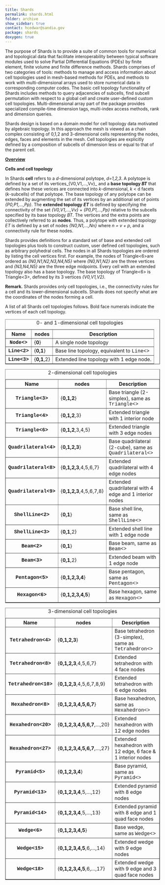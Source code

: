 ```yaml
---
title: Shards
permalink: shards.html
folder: archive
show_sidebar: true
contact: hcedwar@sandia.gov
package: shards
doxygen: true
---
```


The purpose of Shards is to provide a suite of common tools for numerical and topological data that facilitate interoperability between typical software modules used to solve Partial Differential Equations (PDEs) by finite element, finite volume and finite difference methods. Shards comprises of two categories of tools: methods to manage and access information about cell topologies used in mesh-based methods for PDEs, and methods to work with multi-dimensional arrays used to store numerical data in corresponding computer codes. The basic cell topology functionality of Shards includes methods to query adjacencies of subcells, find subcell permutation with respect to a global cell and create user-defined custom cell topologies. Multi-dimensional array part of the package provides specialized compile-time dimension tags, multi-index access methods, rank and dimension queries.

Shards design is based on a domain model for cell topology data motivated by algebraic topology. In this approach the mesh is viewed as a chain complex consisting of 0,1,2 and 3-dimensional cells representing the nodes, edges, faces and elements in the mesh. Cell topologies are explicitly defined by a composition of subcells of dimension less or equal to that of the parent cell.

<span style="text-decoration: underline;"><strong>Overview</strong></span>

<strong>Cells and cell topology</strong>

In Shards <strong>cell</strong> refers to a _d_-dimensional polytope, _d=1,2,3_. A polytope is defined by a set of its vertices_{V0,V1,…,Vv}_ and a <strong>base topology _BT_</strong> that defines how these verices are connected into _k_-dimensional, _k_ < d facets (_k_-subcells) of that polytope. The base topology of any polytope can be extended by augmenting the set of its vertices by an additional set of points _{P0,P1,…,Pp}_. The <strong>extended topology</strong> _<strong>ET</strong>_ is defined by specifying the connectivity of the set _{V0,V1,…,Vv}_ + _{P0,P1,…,Pp}_ relative to the subcells specified by its base topology _BT_. The vertices and the extra points are collectively referred to as <strong>nodes</strong>. Thus, a polytope with extended topology _ET_ is defined by a set of nodes _{N0,N1,…,Nn}_ where _n = v + p_, and a connectivity rule for these nodes.

Shards provides definitions for a standard set of base and extended cell topologies plus tools to construct custom, user defined cell topologies, such as arbitrary polyhedral cells. The nodes in all Shards topologies are ordered by listing the cell vertices first. For example, the nodes of Triangle<6>are ordered as _{N0,N1,N2,N3,N4,N5}_ where _{N0,N1,N2}_ are the three vertices and _{N3,N4,N5}_ are the three edge midpoints. Every cell with an extended topology also has a base topology. The base topology of Triangle<6> is Triangle<3>, defined by its 3 vertices _{V0,V1,V2}._

<strong>Remark.</strong> Shards provides only cell topologies, i.e., the connectivity rules for a cell and its lower-dimensional subcells. Shards does not specify what are the coordinates of the nodes forming a cell.

A list of all Shards cell topologies follows. Bold face numerals indicate the vertices of each cell topology.

<table width="700" border="1"><caption>0- and 1-dimensional cell topologies</caption>

<tbody>

<tr>

<th scope="col">Name</th>

<th scope="col">nodes</th>

<th scope="col">Description</th>

</tr>

<tr>

<th scope="row"><span style="font-family: Courier New,Courier,monospace;">Node<></span></th>

<td>{<strong>0</strong>}</td>

<td>A single node topology</td>

</tr>

<tr>

<th scope="row"><span style="font-family: Courier New,Courier,monospace;">Line</span><span style="font-family: Courier New,Courier,monospace;"><2></span></th>

<td>{<strong>0,1</strong>}</td>

<td>Base line topology, equivalent to <span style="font-family: Courier New,Courier,monospace;">Line<></span></td>

</tr>

<tr>

<th scope="row"><span style="font-family: Courier New,Courier,monospace;">Line</span><span style="font-family: Courier New,Courier,monospace;"><3></span></th>

<td>{<strong>0,1</strong>,2}</td>

<td>Extended line topology with 1 edge node.</td>

</tr>

</tbody>

</table>

<table width="700" border="1"><caption>2-dimensional cell topologies</caption>

<tbody>

<tr>

<th scope="col">Name</th>

<th scope="col">nodes</th>

<th scope="col">Description</th>

</tr>

<tr>

<th scope="row"><span style="font-family: Courier New,Courier,monospace;">Triangle</span><span style="font-family: Courier New,Courier,monospace;"><3></span></th>

<td>{<strong>0,1,2</strong>}</td>

<td>Base triangle (2-simplex), same as <span style="font-family: Courier New,Courier,monospace;">Triangle</span><span style="font-family: Courier New,Courier,monospace;"><></span></td>

</tr>

<tr>

<th scope="row"><span style="font-family: Courier New,Courier,monospace;">Triangle<4></span></th>

<td>{<strong>0,1,2</strong>,3}</td>

<td>Extended triangle with 1 interior node</td>

</tr>

<tr>

<th scope="row"><span style="font-family: Courier New,Courier,monospace;">Triangle<6></span></th>

<td>{<strong>0,1,2</strong>,3,4,5}</td>

<td>Extended triangle with 3 edge nodes</td>

</tr>

<tr>

<th scope="row"><span style="font-family: Courier New,Courier,monospace;">Quadrilateral<4></span></th>

<td>{<strong>0,1,2,3</strong>}</td>

<td>Base quadrilateral (2-cube), same as <span style="font-family: Courier New,Courier,monospace;">Quadrilateral<></span></td>

</tr>

<tr>

<th scope="row"><span style="font-family: Courier New,Courier,monospace;">Quadrilateral<8></span></th>

<td>{<strong>0,1,2,3</strong>,4,5,6,7}</td>

<td>Extended quadrilateral with 4 edge nodes</td>

</tr>

<tr>

<th scope="row"><span style="font-family: Courier New,Courier,monospace;">Quadrilateral<9></span></th>

<td>{<strong>0,1,2,3</strong>,4,5,6,7,8}</td>

<td>Extended quadrilateral with 4 edge and 1 interior nodes</td>

</tr>

<tr>

<th scope="row"><span style="font-family: Courier New,Courier,monospace;">ShellLine<2></span></th>

<td>{<strong>0,1</strong>}</td>

<td>Base shell line, same as <span style="font-family: Courier New,Courier,monospace;">ShellLine<></span></td>

</tr>

<tr>

<th scope="row"><span style="font-family: Courier New,Courier,monospace;">ShellLine<3></span></th>

<td>{<strong>0,1</strong>,2}</td>

<td>Extended shell line with 1 edge node</td>

</tr>

<tr>

<th scope="row"><span style="font-family: Courier New,Courier,monospace;">Beam</span><span style="font-family: Courier New,Courier,monospace;"><2></span></th>

<td>{<strong>0,1</strong>}</td>

<td>Base beam, same as <span style="font-family: Courier New,Courier,monospace;">Beam<></span></td>

</tr>

<tr>

<th scope="row"><span style="font-family: Courier New,Courier,monospace;">Beam<3></span></th>

<td>{<strong>0,1</strong>,2}</td>

<td>Extended beam with 1 edge node</td>

</tr>

<tr>

<th scope="row"><span style="font-family: Courier New,Courier,monospace;">Pentagon</span><span style="font-family: Courier New,Courier,monospace;"><5></span></th>

<td>{<strong>0,1,2,3,4</strong>}</td>

<td>Base pentagon, same as <span style="font-family: Courier New,Courier,monospace;">Pentagon<></span></td>

</tr>

<tr>

<th scope="row"><span style="font-family: Courier New,Courier,monospace;">Hexagon</span><span style="font-family: Courier New,Courier,monospace;"><6></span></th>

<td>{<strong>0,1,2,3,4,5</strong>}</td>

<td>Base hexagon, same as <span style="font-family: Courier New,Courier,monospace;">Hexagon<></span></td>

</tr>

</tbody>

</table>

<table width="700" border="1"><caption>3-dimensional cell topologies</caption>

<tbody>

<tr>

<th scope="col">Name</th>

<th scope="col">nodes</th>

<th scope="col">Description</th>

</tr>

<tr>

<th scope="row"><span style="font-family: Courier New,Courier,monospace;">Tetrahedron<4></span></th>

<td>{<strong>0,1,2,3</strong>}</td>

<td>Base tetrahedron (3-simplex), same as <span style="font-family: Courier New,Courier,monospace;">Tetrahedron<></span></td>

</tr>

<tr>

<th scope="row"><span style="font-family: Courier New,Courier,monospace;">Tetrahedron<8></span></th>

<td>{<strong>0,1,2,3</strong>,4,5,6,7}</td>

<td>Extended tetrahedron with 4 face nodes</td>

</tr>

<tr>

<th scope="row"><span style="font-family: Courier New,Courier,monospace;">Tetrahedron<10></span></th>

<td>{<strong>0,1,2,3</strong>,4,5,6,7,8,9}</td>

<td>Extended tetrahedron with 6 edge nodes</td>

</tr>

<tr>

<th scope="row"><span style="font-family: Courier New,Courier,monospace;">Hexahedron<8></span></th>

<td>{<strong>0,1,2,3,4,5,6,7</strong>}</td>

<td>Base hexahedron, same as <span style="font-family: Courier New,Courier,monospace;">Hexahedron</span><span style="font-family: Courier New,Courier,monospace;"><></span></td>

</tr>

<tr>

<th scope="row"><span style="font-family: Courier New,Courier,monospace;">Hexahedron<20></span></th>

<td>{<strong>0,1,2,3,4,5,6,7</strong>,…,20}</td>

<td>Extended hexahedron with 12 edge nodes</td>

</tr>

<tr>

<th scope="row"><span style="font-family: Courier New,Courier,monospace;">Hexahedron<27></span></th>

<td>{<strong>0,1,2,3,4,5,6,7</strong>,…,27}</td>

<td>Extended hexahedron with 12 edge, 6 face & 1 interior nodes</td>

</tr>

<tr>

<th scope="row"><span style="font-family: Courier New,Courier,monospace;">Pyramid<5></span></th>

<td>{<strong>0,1,2,3,4</strong>}</td>

<td>Base pyramid, same as <span style="font-family: Courier New,Courier,monospace;">Pyramid</span><span style="font-family: Courier New,Courier,monospace;"><></span></td>

</tr>

<tr>

<th scope="row"><span style="font-family: Courier New,Courier,monospace;">Pyramid<13></span></th>

<td>{<strong>0,1,2,3,4</strong>,5,…,12}</td>

<td>Extended pyramid with 8 edge nodes</td>

</tr>

<tr>

<th scope="row"><span style="font-family: Courier New,Courier,monospace;">Pyramid<14></span></th>

<td>{<strong>0,1,2,3,4</strong>,5,…,13}</td>

<td>Extended pyramid with 8 edge and 1 quad face nodes<span style="font-family: Courier New,Courier,monospace;"></span></td>

</tr>

<tr>

<th scope="row"><span style="font-family: Courier New,Courier,monospace;">Wedge<6></span></th>

<td>{<strong>0,1,2,3,4,5</strong>}</td>

<td>Base wedge, same as <span style="font-family: Courier New,Courier,monospace;">Wedge</span><span style="font-family: Courier New,Courier,monospace;"><></span></td>

</tr>

<tr>

<th scope="row"><span style="font-family: Courier New,Courier,monospace;">Wedge<15></span></th>

<td>{<strong>0,1,2,3,4,5</strong>,6,…,14}</td>

<td>Extended wedge with 9 edge nodes<span style="font-family: Courier New,Courier,monospace;"></span></td>

</tr>

<tr>

<th scope="row"><span style="font-family: Courier New,Courier,monospace;">Wedge<18></span></th>

<td>{<strong>0,1,2,3,4,5</strong>,6,…,17}</td>

<td>Extended wedge with 9 edge and 3 quad face nodes<span style="font-family: Courier New,Courier,monospace;"></span></td>

</tr>

</tbody>

</table>
